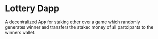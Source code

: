 # Lottery Dapp
A decentralized App for staking ether over a game which randomly generates winner and transfers the staked money of all partcipants to the winners wallet. 
